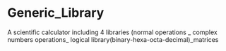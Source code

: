 # Generic_Library
A scientific calculator including 4 libraries (normal operations _ complex numbers operations_ logical library(binary-hexa-octa-decimal)_matrices

